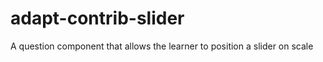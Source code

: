 adapt-contrib-slider
====================

A question component that allows the learner to position a slider on scale
